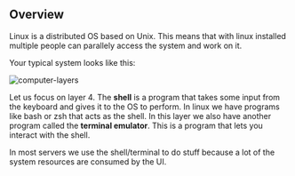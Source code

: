 

Overview
---------

Linux is a distributed OS based on Unix. This means that with linux installed multiple people can parallely access the system and work on it.

Your typical system looks like this:

![computer-layers](https://i.imgur.com/SaXIMOO.png?2)

Let us focus on layer 4. The **shell** is a program that takes some input from the keyboard and gives it to the OS to perform. In linux we have programs like bash or zsh that acts as the shell. In this layer we also have another program called the **terminal emulator**. This is a program that lets you interact with the shell.

In most servers we use the shell/terminal to do stuff because a lot of the system resources are consumed by the UI.
